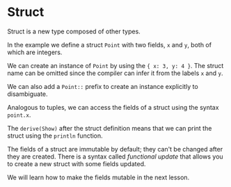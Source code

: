 # Struct

Struct is a new type composed of other types. 

In the example we define a struct `Point` with two fields, `x` and `y`, both of which are integers. 

We can create an instance of `Point` by using the `{ x: 3, y: 4 }`. The struct name can be omitted since the compiler can infer it from the labels `x` and `y`.

We can also add a `Point::` prefix to create an instance explicitly to disambiguate.

Analogous to tuples, we can access the fields of a struct using the syntax `point.x`.

The `derive(Show)` after the struct definition means that we can print the struct using the `println` function. 

The fields of a struct are immutable by default; they can't be changed after they are created. There is a syntax called *functional update* that allows you to create a new struct with some fields updated.

We will learn how to make the fields mutable in the next lesson.

